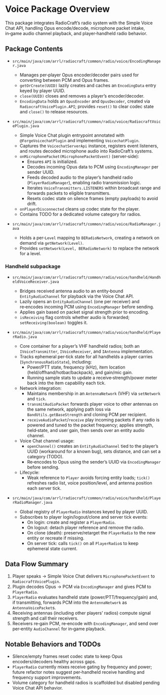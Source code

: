 # Voice Package Overview

This package integrates RadioCraft’s radio system with the Simple Voice Chat API, handling Opus encode/decode, microphone packet intake, in‑game audio channel playback, and player‑handheld radio behavior.

## Package Contents

- `src/main/java/com/arrl/radiocraft/common/radio/voice/EncodingManager.java`
  - Manages per‑player Opus encoder/decoder pairs used for converting between PCM and Opus frames.
  - `getOrCreate(UUID)` lazily creates and caches an `EncodingData` entry keyed by player UUID.
  - `close(UUID)` closes and removes a player’s encoder/decoder.
  - `EncodingData` holds an `OpusEncoder` and `OpusDecoder`, created via `RadiocraftVoicePlugin.API`; provides `reset()` to clear codec state and `close()` to release resources.

- `src/main/java/com/arrl/radiocraft/common/radio/voice/RadiocraftVoicePlugin.java`
  - Simple Voice Chat plugin entrypoint annotated with `@ForgeVoicechatPlugin` and implementing `VoicechatPlugin`.
  - Captures the `VoicechatServerApi` instance, registers event listeners, and routes decoded microphone audio into RadioCraft’s systems.
  - `onMicrophonePacket(MicrophonePacketEvent)` (server‑side):
    - Ensures `API` is initialized.
    - Decodes incoming Opus data to PCM using `EncodingManager` per sender UUID.
    - Feeds decoded audio to the player’s handheld radio (`PlayerRadioManager`), enabling radio transmission logic.
    - Iterates `VoiceTransmitters.LISTENERS` within broadcast range and forwards packets to eligible transmitters.
    - Resets codec state on silence frames (empty payloads) to avoid drift.
  - `onPlayerDisconnected` cleans up codec state for the player.
  - Contains TODO for a dedicated volume category for radios.

- `src/main/java/com/arrl/radiocraft/common/radio/voice/RadioManager.java`
  - Holds a per‑`Level` mapping to `BERadioNetwork`, creating a network on demand via `getNetwork(Level)`.
  - Provides `setNetwork(Level, BERadioNetwork)` to replace the network for a level.

### Handheld subpackage

- `src/main/java/com/arrl/radiocraft/common/radio/voice/handheld/HandheldVoiceReceiver.java`
  - Bridges received antenna audio to an entity‑bound `EntityAudioChannel` for playback via the Voice Chat API.
  - Lazily opens an `EntityAudioChannel` (one per receiver) and re‑encodes incoming PCM using `EncodingManager` before sending.
  - Applies gain based on packet signal strength prior to encoding.
  - `isReceiving` flag controls whether audio is forwarded; `setReceiving(boolean)` toggles it.

- `src/main/java/com/arrl/radiocraft/common/radio/voice/handheld/PlayerRadio.java`
  - Core container for a player’s VHF handheld radios; both an `IVoiceTransmitter`, `IVoiceReceiver`, and `IAntenna` implementation.
  - Tracks ephemeral per‑tick state for all handhelds a player carries (`SynchronousRadioState`), including:
    - Power/PTT state, frequency (kHz), item location (held/offhand/hotbar/backpack), and gain/mic gain.
    - Running sample stats to update a receive‑strength/power meter back into the item capability each tick.
  - Network integration:
    - Maintains membership in an `AntennaNetwork` (VHF) via `setNetwork` and `tick`.
    - `transmitAudioPacket` forwards player voice to other antennas on the same network, applying path loss via `BandUtils.getBaseStrength` and cloning PCM per recipient.
    - `receiveAudioPacket`/`receive` play incoming packets if any radio is powered and tuned to the packet frequency; applies strength, held‑state, and user gain, then sends over an entity audio channel.
  - Voice Chat channel usage:
    - `openChannel()` creates an `EntityAudioChannel` tied to the player’s UUID (workaround for a known bug), sets distance, and can set a category (TODO).
    - Re‑encodes to Opus using the sender’s UUID via `EncodingManager` before sending.
  - Lifecycle:
    - Weak reference to `Player` avoids forcing entity loads; `tick()` refreshes radio list, voice position/level, and antenna position each server tick.

- `src/main/java/com/arrl/radiocraft/common/radio/voice/handheld/PlayerRadioManager.java`
  - Global registry of `PlayerRadio` instances keyed by player UUID.
  - Subscribes to player login/logout/clone and server tick events:
    - On login: create and register a `PlayerRadio`.
    - On logout: detach player reference and remove the radio.
    - On clone (death): preserve/retarget the `PlayerRadio` to the new entity or recreate if missing.
    - On server tick: calls `tick()` on all `PlayerRadio`s to keep ephemeral state current.

## Data Flow Summary

1) Player speaks → Simple Voice Chat delivers `MicrophonePacketEvent` to `RadiocraftVoicePlugin`.
2) Plugin decodes Opus → PCM via `EncodingManager` and gives PCM to `PlayerRadio`.
3) `PlayerRadio` evaluates handheld state (power/PTT/frequency/gain) and, if transmitting, forwards PCM into the `AntennaNetwork` as `AntennaVoicePacket`s.
4) Receiving antennas (including other players’ radios) compute signal strength and call their receivers.
5) Receivers re‑gain PCM, re‑encode with `EncodingManager`, and send over per‑entity `AudioChannel` for in‑game playback.

## Notable Behaviors and TODOs

- Silence/empty frames reset codec state to keep Opus encoders/decoders healthy across gaps.
- `PlayerRadio` currently mixes receive gating by frequency and power; future refactor notes suggest per‑handheld receive handling and frequency support improvements.
- Volume category for handheld radios is scaffolded but disabled pending Voice Chat API behavior.


